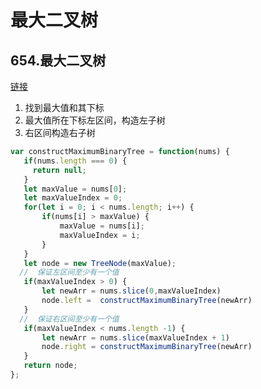 # 最大二叉树

## 654.最大二叉树

[链接](https://leetcode.cn/problems/maximum-binary-tree/description/)

1. 找到最大值和其下标
2. 最大值所在下标左区间，构造左子树
3. 右区间构造右子树

```js
var constructMaximumBinaryTree = function(nums) {
   if(nums.length === 0) {
     return null;
   }
   let maxValue = nums[0];
   let maxValueIndex = 0;
   for(let i = 0; i < nums.length; i++) {
       if(nums[i] > maxValue) {
           maxValue = nums[i];
           maxValueIndex = i;
       }
   }
   let node = new TreeNode(maxValue);
  //  保证左区间至少有一个值
   if(maxValueIndex > 0) {
       let newArr = nums.slice(0,maxValueIndex)
       node.left =  constructMaximumBinaryTree(newArr)
   }
  //  保证右区间至少有一个值
   if(maxValueIndex < nums.length -1) {
       let newArr = nums.slice(maxValueIndex + 1)
       node.right = constructMaximumBinaryTree(newArr)
   }
   return node;
};
```